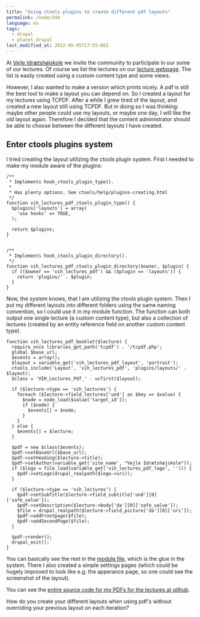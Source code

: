 ```yaml
---
title: "Using ctools plugins to create different pdf layouts"
permalink: /node/344
language: en
tags:
  - drupal
  - planet drupal
last_modified_at: 2012-05-05T17:55:06Z
---
```


At [Vejle Idrætshøjskole](http://vih.dk) we invite the community to participate in our some of our lectures. Of course we list the lectures on our [lecture webpage](http://vih.dk/foredrag). The list is easily created using a custom content type and some views.

However, I also wanted to make a version which prints nicely. A pdf is still the best tool to make a layout you can depend on. So I created a layout for my lectures using TCPDF. After a while I grew tired of the layout, and created a new layout still using TCPDF. But in doing so I was thinking: maybe other people could use my layouts, or maybe one day, I will like the old layout again. Therefore I decided that the content administrator should be able to choose between the different layouts I have created.

Enter ctools plugins system
---------------------------

I tried creating the layout utilizing the ctools plugin system. First I needed to make my module aware of the plugins:

```
/**
 * Implements hook_ctools_plugin_type().
 *
 * Has plenty options. See ctools/help/plugins-creating.html
 */
function vih_lectures_pdf_ctools_plugin_type() {
  $plugins['layouts'] = array(
    'use hooks' => TRUE,
  );

  return $plugins;
}


/**
 * Implements hook_ctools_plugin_directory().
 */
function vih_lectures_pdf_ctools_plugin_directory($owner, $plugin) {
  if (($owner == 'vih_lectures_pdf') && ($plugin == 'layouts')) {
    return 'plugins/' . $plugin;
  }
} 
```

Now, the system knows, that I am utilizing the ctools plugin system. Then I put my different layouts into different folders using the same naming convention, so I could use it in my module function. The function can both output one single lecture (a custom content type), but also a collection of lectures (created by an entity reference field on another custom content type).

```
function vih_lectures_pdf_booklet($lecture) {
  require_once libraries_get_path('tcpdf') . '/tcpdf.php';
  global $base_url;
  $events = array();
  $layout = variable_get('vih_lectures_pdf_layout', 'portrait');
  ctools_include('Layout', 'vih_lectures_pdf', 'plugins/layouts/' . $layout);
  $class = 'VIH_Lectures_Pdf_' . ucfirst($layout);

  if ($lecture->type == 'vih_lectures') {
    foreach ($lecture->field_lectures['und'] as $key => $value) {
      $node = node_load($value['target_id']);
      if ($node) {
        $events[] = $node;
      }
    }
  } else {
    $events[] = $lecture;
  }

  $pdf = new $class($events);
  $pdf->setBaseUrl($base_url);
  $pdf->setHeading($lecture->title);
  $pdf->setAuthor(variable_get('site_name', "Vejle Idrætshøjskole"));
  if ($logo = file_load(variable_get('vih_lectures_pdf_logo', ''))) {
    $pdf->setLogo(drupal_realpath($logo->uri));
  }

  if ($lecture->type == 'vih_lectures') {
    $pdf->setSubTitle($lecture->field_subtitle['und'][0]['safe_value']);
    $pdf->setDescription($lecture->body['da'][0]['safe_value']);
    $file = drupal_realpath($lecture->field_picture['da'][0]['uri']);
    $pdf->addFrontpage($file);
    $pdf->addSecondPage($file);
  }

  $pdf->render();
  drupal_exit();
} 
```

You can basically see the rest in the [module file](https://github.com/vih/vih.dk-features/blob/master/vih_lectures_pdf/vih_lectures_pdf.module), which is the glue in the system. There I also created a simple settings pages (which could be hugely improved to look like e.g. the apperance page, so one could see the screenshot of the layout).

You can see the [entire source code for my PDFs for the lectures at github](https://github.com/vih/vih.dk-features/tree/master/vih_lectures_pdf).

How do you create your different layouts when using pdf's without overriding your previous layout on each iteration?
